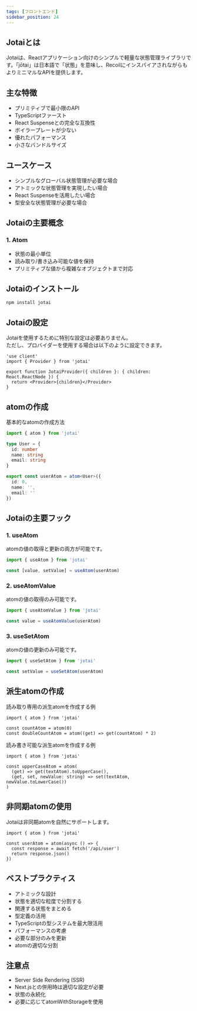 ```yaml
---
tags: [フロントエンド]
sidebar_position: 24
---
```


## Jotaiとは
Jotaiは、Reactアプリケーション向けのシンプルで軽量な状態管理ライブラリです。「jōtai」は日本語で「状態」を意味し、RecoilにインスパイアされながらもよりミニマルなAPIを提供します。

## 主な特徴
- プリミティブで最小限のAPI
- TypeScriptファースト
- React Suspenseとの完全な互換性
- ボイラープレートが少ない
- 優れたパフォーマンス
- 小さなバンドルサイズ

## ユースケース
- シンプルなグローバル状態管理が必要な場合
- アトミックな状態管理を実現したい場合
- React Suspenseを活用したい場合
- 型安全な状態管理が必要な場合

## Jotaiの主要概念
### 1. Atom
- 状態の最小単位
- 読み取り/書き込み可能な値を保持
- プリミティブな値から複雑なオブジェクトまで対応

## Jotaiのインストール
```bash
npm install jotai
```

## Jotaiの設定
Jotaiを使用するために特別な設定は必要ありません。  
ただし、プロバイダーを使用する場合は以下のように設定できます。

```tsx
'use client'
import { Provider } from 'jotai'

export function JotaiProvider({ children }: { children: React.ReactNode }) {
  return <Provider>{children}</Provider>
}
```

## atomの作成
基本的なatomの作成方法

```ts
import { atom } from 'jotai'

type User = {
  id: number
  name: string
  email: string
}

export const userAtom = atom<User>({
  id: 0,
  name: '',
  email: ''
})
```

## Jotaiの主要フック
### 1. useAtom
atomの値の取得と更新の両方が可能です。

```ts
import { useAtom } from 'jotai'

const [value, setValue] = useAtom(userAtom)
```

### 2. useAtomValue
atomの値の取得のみ可能です。

```ts
import { useAtomValue } from 'jotai'

const value = useAtomValue(userAtom)
```

### 3. useSetAtom
atomの値の更新のみ可能です。

```ts
import { useSetAtom } from 'jotai'

const setValue = useSetAtom(userAtom)
```

## 派生atomの作成
読み取り専用の派生atomを作成する例

```tsx
import { atom } from 'jotai'

const countAtom = atom(0)
const doubleCountAtom = atom((get) => get(countAtom) * 2)
```

読み書き可能な派生atomを作成する例

```tsx
import { atom } from 'jotai'

const upperCaseAtom = atom(
  (get) => get(textAtom).toUpperCase(),
  (get, set, newValue: string) => set(textAtom, newValue.toLowerCase())
)
```

## 非同期atomの使用
Jotaiは非同期atomを自然にサポートします。

```tsx
import { atom } from 'jotai'

const userAtom = atom(async () => {
  const response = await fetch('/api/user')
  return response.json()
})
```

## ベストプラクティス
- アトミックな設計
- 状態を適切な粒度で分割する
- 関連する状態をまとめる
- 型定義の活用
- TypeScriptの型システムを最大限活用
- パフォーマンスの考慮
- 必要な部分のみを更新
- atomの適切な分割

## 注意点
- Server Side Rendering (SSR)
- Next.jsとの併用時は適切な設定が必要
- 状態の永続化
- 必要に応じてatomWithStorageを使用